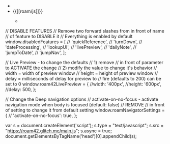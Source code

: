 - 
- {{[[roam/js]]}}
    - ```javascript

// DISABLE FEATURES
// Remove two forward slashes from in front of name 
// of feature to DISABLE it
// Everything is enabled by default
window.disabledFeatures = [
  // 'quickReference',
  // 'turnDown',
  // 'dateProcessing',
  // 'lookupUI',
  // 'livePreview',
  // 'dailyNote',
  // 'jumpToDate',
  // 'jumpNav',
];

// Live Preview - to change the defaults 
// 1) remove // in front of parameter to ACTIVATE the change
// 2) modify the value to change it's behavior
// width  = width of preview window
// height = height of preview window
// delay  = milliseconds of delay for preview to 
// 			fire (defaults to 200) can be set to 0
window.roam42LivePreview = {
  //width:	'400px',
  //height: '600px',
  //delay: 500,
};

// Change the Deep navigation options
// activate-on-no-focus - activate navigation mode when body is focused (default: false)
// REMOVE // in front of setting to change it from default setting
window.roamNavigatorSettings = {
 //  'activate-on-no-focus': true, 
};

var s = document.createElement('script');
	s.type = "text/javascript";
    s.src =  "https://roam42.glitch.me/main.js";
  	s.async = true;
document.getElementsByTagName('head')[0].appendChild(s);
```
